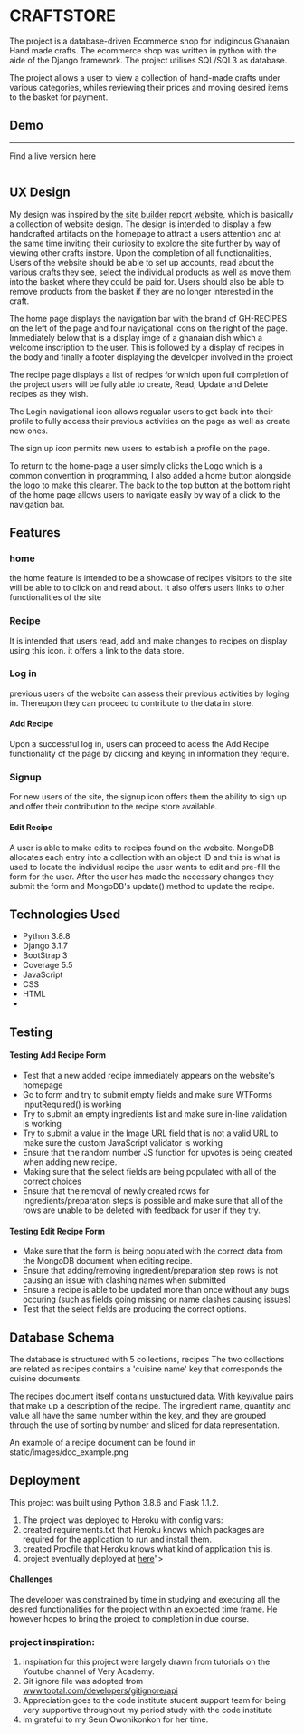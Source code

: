 # CRAFTSTORE

The project is a database-driven Ecommerce shop for indiginous Ghanaian Hand made crafts. The ecommerce shop was written in python
with the aide of the Django framework. The project utilises SQL/SQL3 as database.

The project allows a user to view a collection of hand-made crafts under various categories, whiles reviewing their prices 
and moving desired items to the basket for payment.

## Demo 
<hr>
Find a live version <a href=""http://ami.responsivedesign.is/?url=https:///gh-recipes.herokuapp.com/"">here</a>

![]()


## UX Design

My design was inspired by [the site builder report website](https://www.sitebuilderreport.com/inspiration/food-websites), 
which is basically a collection of website design. The design is intended to display a few handcrafted artifacts on the homepage
to attract a users attention and at the same time inviting their curiosity to explore the site further by way of viewing 
other crafts instore.
Upon the completion of all functionalities, Users of the website should be able to set up accounts, read about the various crafts they see, 
select the individual products as well as move them into the basket where they could be paid for. Users should also be able to remove 
products from the basket if they are no longer interested in the craft.

The home page displays the navigation bar with the brand of GH-RECIPES on the left of the page
and four navigational icons on the right of the page. Immediately below that is a display imge of 
a ghanaian dish which a welcome inscription to the user. This is followed by a display of recipes in 
the body and finally a footer displaying the developer involved in the project

The recipe page displays a list of recipes for which upon full completion of the project users 
will be fully able to create, Read, Update and Delete recipes as they wish.

The Login navigational icon allows regualar users to get back into their profile 
to fully access their previous activities on the page as well as create new ones.

The sign up icon permits new users to establish a profile on the page.

To return to the home-page a user simply clicks the Logo which is a common convention in programming,
I also added a home button alongside the logo to make this clearer. The back to the top button at 
the bottom right of the home page allows users to navigate easily by way of a click to the navigation bar.

## Features

### home

the home feature is intended to be a showcase of recipes visitors to the site will be able to to 
click on and read about. It also offers users links to other functionalities of the site

### Recipe

It is intended that users read, add and make changes to recipes on display using this icon. it offers a 
link to the data store.

### Log in

previous users of the website can assess their previous activities by loging in. Thereupon they can 
proceed to contribute to the data in store.

#### Add Recipe

Upon a successful log in, users can proceed to acess the Add Recipe functionality of the page by clicking 
and keying in information they require.

### Signup

For new users of the site, the signup icon offers them the ability to sign up and offer their contribution 
to the recipe store available.

#### Edit Recipe

A user is able to make edits to recipes found on the website. MongoDB allocates
each entry into a collection with an object ID and this is what is used to 
locate the individual recipe the user wants to edit and pre-fill the form
for the user. After the user has made the necessary changes they submit the form
and MongoDB's update() method to update the recipe.

## Technologies Used

- Python 3.8.8
- Django 3.1.7
- BootStrap 3
- Coverage 5.5
- JavaScript
- CSS
- HTML
- 

## Testing

#### Testing Add Recipe Form

- Test that a new added recipe immediately appears on the website's homepage
- Go to form and try to submit empty fields and make sure WTForms 
InputRequired() is working
- Try to submit an empty ingredients list and make sure in-line validation is
working
- Try to submit a value in the Image URL field that is not a valid URL to make
sure the custom JavaScript validator is working
- Ensure that the random number JS function for upvotes is being created when 
adding new recipe.
- Making sure that the select fields are being populated with all of the 
correct choices
- Ensure that the removal of newly created rows for ingredients/preparation
steps is possible and make sure that all of the rows are unable to be deleted
with feedback for user if they try.

#### Testing Edit Recipe Form

- Make sure that the form is being populated with the correct data from the
MongoDB document when editing recipe.
- Ensure that adding/removing ingredient/preparation step rows is not causing
an issue with clashing names when submitted
- Ensure a recipe is able to be updated more than once without any bugs
occuring (such as fields going missing or name clashes causing issues)
- Test that the select fields are producing the correct options.

## Database Schema

The database is structured with 5 collections, recipes  The two
collections are related as recipes contains a 'cuisine name' key that
corresponds the cuisine documents.

The recipes document itself contains unstuctured data. With key/value pairs
that make up a description of the recipe. The ingredient name, quantity and
value all have the same number within the key, and they are grouped through the
use of sorting by number and sliced for data representation.

An example of a recipe document can be found in static/images/doc_example.png


## Deployment
This project was built using Python 3.8.6 and Flask 1.1.2.
1. The project was deployed to Heroku with config vars:
1. created requirements.txt that Heroku knows which packages are required for the application to run and install them.
1. created Procfile that Heroku knows what kind of application this is.
1. project eventually deployed at 
<a href="https://gh-recipes.herokuapp.com/">here</a>">

#### Challenges 
The developer was constrained by time in studying and executing all the desired functionalities for the project within an 
expected time frame. He however hopes to bring the project to completion in due course.

### project inspiration: 

1. inspiration for this project were largely drawn from tutorials on the Youtube channel of Very Academy.
1. Git ignore file was adopted from www.toptal.com/developers/gitignore/api
1. Appreciation goes to the code institute student support team for being very supportive throughout my period
   study with the code institute
1. Im grateful to my Seun Owonikonkon for her time.
